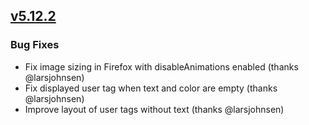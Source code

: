 ## [v5.12.2](https://github.com/honestbleeps/Reddit-Enhancement-Suite/releases/v5.12.2)

### Bug Fixes

- Fix image sizing in Firefox with disableAnimations enabled (thanks @larsjohnsen)
- Fix displayed user tag when text and color are empty (thanks @larsjohnsen)
- Improve layout of user tags without text (thanks @larsjohnsen)
